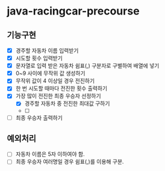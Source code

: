 # java-racingcar-precourse
## 기능구현
- [x] 경주할 자동차 이름 입력받기
- [x] 시도할 횟수 입력받기
- [x] 문자열로 입력 받은 자동차 쉼표(,) 구분자로 구별하여 배열에 넣기
- [x] 0~9 사이에 무작위 값 생성하기
- [x] 무작위 값이 4 이상일 경우 전진하기
- [x] 한 번 시도할 때마다 전진한 횟수 출력하기
- [x] 가장 많이 전진한 최종 우승자 선정하기
  - [x] 경주할 자동차 중 전진한 최대값 구하기
  - [ ] 
- [ ] 최종 우승자 출력하기
 
## 예외처리
- [ ] 자동차 이름은 5자 이하여야 함.
- [ ] 최종 우승자 여러명일 경우 쉼표(,)를 이용해 구분.
